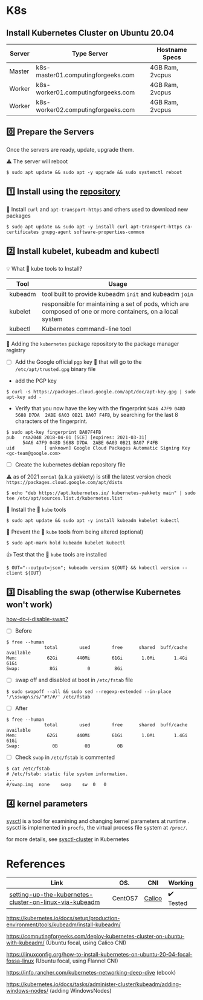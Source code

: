 # K8s

## Install Kubernetes Cluster on Ubuntu 20.04

| Server | Type	Server                        | Hostname	Specs |
|--------|------------------------------------|-----------------|
| Master | k8s-master01.computingforgeeks.com | 4GB Ram, 2vcpus |
| Worker | k8s-worker01.computingforgeeks.com | 4GB Ram, 2vcpus |
| Worker | k8s-worker02.computingforgeeks.com | 4GB Ram, 2vcpus |


## :zero: Prepare the Servers

Once the servers are ready, update, upgrade them.

:warning: The server will reboot

```
$ sudo apt update && sudo apt -y upgrade && sudo systemctl reboot
```

## :one: Install using the [repository](https://docs.docker.com/engine/install/ubuntu/#install-using-the-repository)

:round_pushpin: Install `curl` and `apt-transport-https` and others used to download new packages

```
$ sudo apt update && sudo apt -y install curl apt-transport-https ca-certificates gnupg-agent software-properties-common
```

## :two: Install kubelet, kubeadm and kubectl

:bulb: What :ice_cube: kube tools to Install? 

| Tool    | Usage                                                   |
|---------|---------------------------------------------------------|
| kubeadm | tool built to provide kubeadm `init` and kubeadm `join` |
| kubelet | responsible for maintaining a set of pods, which are composed of one or more containers, on a local system |
| kubectl | Kubernetes command-line tool |

:round_pushpin: Adding the `kubernetes` package repository to the package manager registry  

- [ ] Add the Google official `pgp` key :key: that will go to the `/etc/apt/trusted.gpg` binary file

* add the PGP key

```
$ curl -s https://packages.cloud.google.com/apt/doc/apt-key.gpg | sudo apt-key add -
```

* Verify that you now have the key with the fingerprint `54A6 47F9 048D 5688 D7DA  2ABE 6A03 0B21 BA07 F4FB`, by searching for the last 8 characters of the fingerprint.

```
$ sudo apt-key fingerprint BA07F4FB
pub   rsa2048 2018-04-01 [SCE] [expires: 2021-03-31]
      54A6 47F9 048D 5688 D7DA  2ABE 6A03 0B21 BA07 F4FB
uid           [ unknown] Google Cloud Packages Automatic Signing Key <gc-team@google.com>
```

- [ ] Create the kubernetes debian repository file

:warning: as of 2021 `xenial` (a.k.a yakkety) is still the latest version check `https://packages.cloud.google.com/apt/dists` 

```
$ echo "deb https://apt.kubernetes.io/ kubernetes-yakkety main" | sudo tee /etc/apt/sources.list.d/kubernetes.list
```

:round_pushpin: Install the :ice_cube: `kube` tools

```
$ sudo apt update && sudo apt -y install kubeadm kubelet kubectl
```

:round_pushpin: Prevent the :ice_cube: `kube`  tools from being altered (optional)

```
$ sudo apt-mark hold kubeadm kubelet kubectl
```

:+1: Test that the :ice_cube: `kube` tools are installed

```
$ OUT="--output=json"; kubeadm version ${OUT} && kubectl version --client ${OUT}
```

## :three: Disabling the swap (otherwise Kubernetes won't work) 

[how-do-i-disable-swap?](https://askubuntu.com/questions/214805/how-do-i-disable-swap)

- [ ] Before

```
$ free --human
              total        used        free      shared  buff/cache   available
Mem:           62Gi       440Mi        61Gi       1.0Mi       1.4Gi        61Gi
Swap:           8Gi           0         8Gi
```

- [ ] swap off and disabled at boot in `/etc/fstab` file

```
$ sudo swapoff --all && sudo sed --regexp-extended --in-place '/\sswap\s/s/^#?/#/' /etc/fstab
```

- [ ] After

```
$ free --human
              total        used        free      shared  buff/cache   available
Mem:           62Gi       440Mi        61Gi       1.0Mi       1.4Gi        61Gi
Swap:            0B          0B          0B
```

- [ ] Check `swap` in `/etc/fstab` is commented

```
$ cat /etc/fstab 
# /etc/fstab: static file system information.
...
#/swap.img	none	swap	sw	0	0
```

## :four: kernel parameters

[sysctl](https://wiki.archlinux.org/index.php/sysctl) is a tool for examining and changing kernel parameters at runtime . sysctl is implemented in `procfs`, the virtual process file system at `/proc/`.

for more details, see [sysctl-cluster](https://kubernetes.io/docs/tasks/administer-cluster/sysctl-cluster) in Kubernetes


# References


| Link | OS.      | CNI      | Working | 
|------|----------|----------|----------| 
| [setting-up-the-kubernetes-cluster-on-linux-via-kubeadm](https://subscription.packtpub.com/book/virtualization_and_cloud/9781788837606/1/ch01lvl1sec15/setting-up-the-kubernetes-cluster-on-linux-via-kubeadm) | CentOS7 | [Calico](https://www.projectcalico.org) | :heavy_check_mark: Tested |


https://kubernetes.io/docs/setup/production-environment/tools/kubeadm/install-kubeadm/

https://computingforgeeks.com/deploy-kubernetes-cluster-on-ubuntu-with-kubeadm/ (Ubuntu focal, using Calico CNI)

https://linuxconfig.org/how-to-install-kubernetes-on-ubuntu-20-04-focal-fossa-linux (Ubuntu focal, using Flannel CNI)

https://info.rancher.com/kubernetes-networking-deep-dive (ebook)

https://kubernetes.io/docs/tasks/administer-cluster/kubeadm/adding-windows-nodes/ (adding WindowsNodes)
